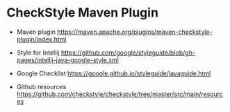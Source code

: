 # CheckStyle Maven Plugin

* Maven plugin
https://maven.apache.org/plugins/maven-checkstyle-plugin/index.html

* Style for Intellij
https://github.com/google/styleguide/blob/gh-pages/intellij-java-google-style.xml

* Google Checklist
https://google.github.io/styleguide/javaguide.html    

* Github resources
https://github.com/checkstyle/checkstyle/tree/master/src/main/resources